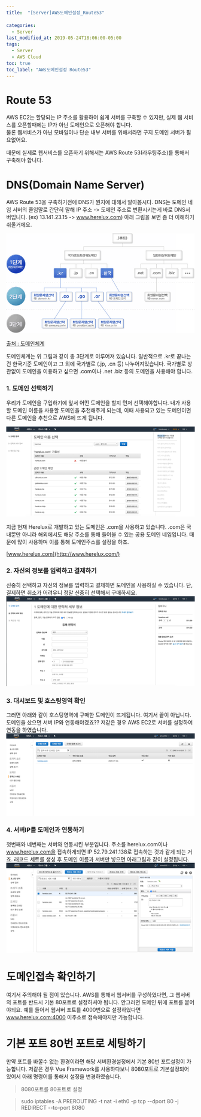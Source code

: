 ```yaml
---
title:  "[Server]AWS도메인설정_Route53"

categories:
  - Server
last_modified_at: 2019-05-24T18:06:00-05:00
tags:
  - Server
  - AWS Cloud
toc: true
toc_label: "AWs도메인설정 Route53"
---
```



# Route 53

AWS EC2는 할당되는 IP 주소를 활용하여 쉽게 서버를 구축할 수 있지만, 실제 웹 서비스를 오픈할때에는 IP가 아닌 도메인으로 오픈해야 합니다.  
물론 웹서비스가 아닌 모바일이나 단순 내부 서버를 위해서라면 구지 도메인 서버가 필요없어요.

때문에 실제로 웹서비스를 오픈하기 위해서는 AWS Route 53(라우팅주소)를 통해서 구축해야 합니다.

# DNS(Domain Name Server)

AWS Route 53을 구축하기전에 DNS가 뭔지에 대해서 알아봅시다.
DNS는 도메인 네임 서버의 줄임말로 간단히 말해 IP 주소 -> 도메인 주소로 변환시키는게 바로 DNS서버입니다.
(ex) 13.141.23.15 -> www.herelux.com)
아래 그림을 보면 좀 더 이해하기 쉬울거에요.

![Image Alt 텍스트](/assets/img/web/dns.gif)

[출처 : 도메인체계](https://xn--3e0bx5euxnjje69i70af08bea817g.xn--3e0b707e/jsp/resources/dns/dnsInfo.jsp)

도메인체계는 위 그림과 같이 총 3단계로 이루어져 있습니다.
일반적으로 .kr로 끝나는 건 한국기준 도메인이고 그 외에 국가별로 (.jp, .cn 등) 나누어져있습니다.
국가별로 상관없이 도메인을 이용하고 싶으면 .com이나 .net .biz 등의 도메인을 사용해야 합니다.

### 1. 도메인 선택하기

우리가 도메인을 구입하기에 앞서 어떤 도메인을 할지 먼저 선택해야합니다.
내가 사용할 도메인 이름을 사용할 도메인을 추천해주게 되는데, 이때 사용되고 있는 도메인이면 다른 도메인을 추천으로 AWS에 뜨게 됩니다.

![Image Alt 텍스트](/assets/img/web/route53_1.png)

지금 현재 Herelux로 개발하고 있는 도메인은 .com을 사용하고 있습니다. .com은 국내뿐만 아니라 해외에서도 해당 주소를 통해 들어올 수 있는 공용 도메인 네임입니다. 때문에 많이 사용하며 이를 통해 도메인주소를 설정을 하죠.

[www.herelux.com](http://www.herelux.com/)


### 2. 자신의 정보를 입력하고 결제하기

신중히 선택하고 자신의 정보를 입력하고 결제하면 도메인을 사용하실 수 있습니다.
단, 결제하면 취소가 어려우니 정말 신중히 선택해서 구매하세요.
![Image Alt 텍스트](/assets/img/web/route53_2.png)

### 3. 대시보드 및 호스팅영역 확인

그러면 아래와 같이 호스팅영역에 구매한 도메인이 뜨게됩니다. 여기서 끝이 아닙니다. 도메인을 샀으면 서버 IP와 연동해야겠죠??
저같은 경우 AWS EC2로 서버를 설정하여 연동을 하였습니다.
![Image Alt 텍스트](/assets/img/web/route53_3.png)

### 4. 서버IP를 도메인과 연동하기

첫번째와 네번째는 서버와 연동시킨 부분입니다. 주소를 herelux.com이나 www.herelux.com을 접속하게되면 IP 52.79.241.138로 접속하는 것과 같게 되는 거죠. 래코드 세트를 생성 후 도메인 이름과 서버만 넣으면 아래그림과 같이 설정됩니다.
![Image Alt 텍스트](/assets/img/web/route53_4.png)

# 도메인접속 확인하기

여기서 주의해야 될 점이 있습니다.
AWS를 통해서 웹서버를 구성하였다면, 그 웹서버의 포트를 반드시 기본 80포트로 설정하셔야 됩니다. 안그러면 도메인 뒤에 포트를 붙어야되요.
예를 들어서 웹서버 포트를 4000번으로 설정하였다면 www.herelux.com:4000 이주소로 접속해야지만 가능합니다.

# 기본 포트 80번 포트로 세팅하기

만약 포트를 바꿀수 없는 환경이라면 해당 서버환경설정에서 기본 80번 포트설정이 가능합니다.
저같은 경우 Vue Framework를 사용하다보니 8080포트로 기본설정되어 있어서 아래 명령어를 통해서 설정을 변경하였습니다.

> 8080포트를 80포트로 설정

> sudo iptables -A PREROUTING -t nat -i eth0 -p tcp --dport 80 -j REDIRECT --to-port 8080
